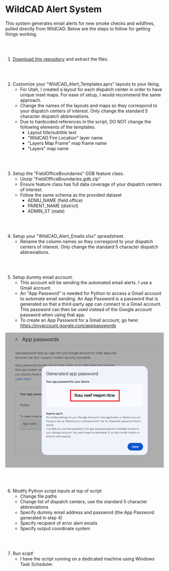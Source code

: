 # WildCAD Alert System
This system generates email alerts for new smoke checks and wildfires, pulled directly from WildCAD. Below are the steps to follow for getting things working.

</br>
</br>

1. [Download this repository](https://github.com/mpanunto/WildCAD_Alert_System/archive/refs/heads/main.zip) and extract the files.

</br>
</br>

2. Customize your "WildCAD_Alert_Templates.aprx" layouts to your liking.
   - For Utah, I created a layout for each dispatch center in order to have unique inset maps. For ease of setup, I would recommend the same approach.
   - Change the names of the layouts and maps so they correspond to your dispatch centers of interest. Only change the standard 5 character dispatch abbreviations.
   - Due to hardcoded references in the script, DO NOT change the following elements of the templates:
      - Layout title/subtitle text
      - "WildCAD Fire Location" layer name
      - "Layers Map Frame" map frame name
      - "Layers" map name       

</br>
</br>

3. Setup the "FieldOfficeBoundaries" GDB feature class.
   - Unzip "FieldOfficeBoundaries.gdb.zip"   
   - Ensure feature class has full data coverage of your dispatch centers of interest.
   - Follow the same schema as the provided dataset
      - ADMU_NAME (field office)
      - PARENT_NAME (district)
      - ADMIN_ST (state)
   
   
</br>
</br>

4. Setup your "WildCAD_Alert_Emails.xlsx" spreadsheet.
   - Rename the column names so they correspond to your dispatch centers of interest. Only change the standard 5 character dispatch abbreviations.
   

</br>
</br>

5. Setup dummy email account.
   - This account will be sending the automated email alerts. I use a Gmail account.
   - An "App Password" is needed for Python to access a Gmail account to automate email sending. An App Password is a password that is generated so that a third-party app can connect to a Gmail account. This password can then be used instead of the Google account password when using that app.
   - To create an App Password for a Gmail account, go here: https://myaccount.google.com/apppasswords

![screenshot_GmailSetup_1.png](https://raw.githubusercontent.com/mpanunto/WildCAD_Alert_System/main/Docs/screenshot_GmailSetup_1.png)


</br>
</br>

6. Modify Python script inputs at top of script
   - Change file paths
   - Change list of dispatch centers, use the standard 5 character abbreviations
   - Specify dummy email address and password (the App Password generated in step 4)
   - Specify recipient of error alert emails
   - Specify output coordinate system

</br>
</br>

7. Run scipt!
   - I have the script running on a dedicated machine using Windows Task Scheduler.






